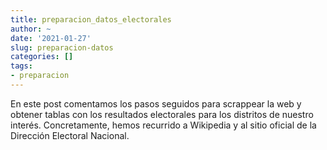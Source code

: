 ```yaml
---
title: preparacion_datos_electorales
author: ~
date: '2021-01-27'
slug: preparacion-datos
categories: []
tags:
- preparacion
---
```


En este post comentamos los pasos seguidos para scrappear la web y obtener tablas con los resultados electorales para los distritos de nuestro interés. 
Concretamente, hemos recurrido a Wikipedia y al sitio oficial de la Dirección Electoral Nacional. 
